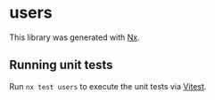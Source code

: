 # users

This library was generated with [Nx](https://nx.dev).

## Running unit tests

Run `nx test users` to execute the unit tests via [Vitest](https://vitest.dev/).
